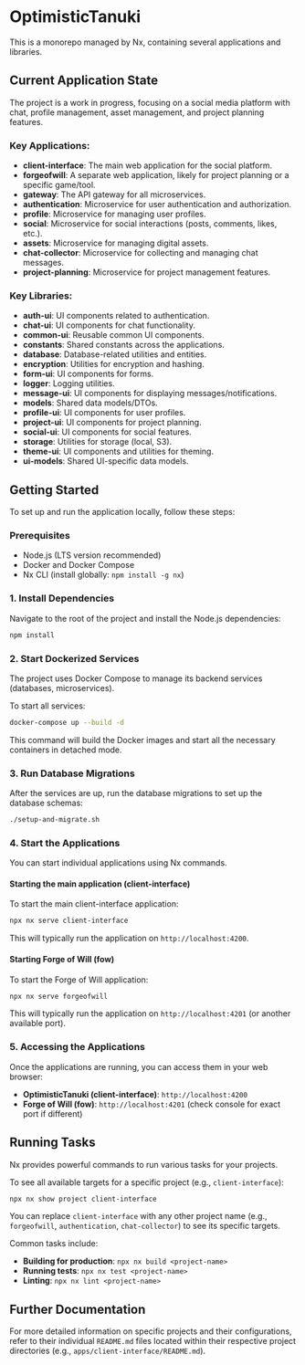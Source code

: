 # OptimisticTanuki

This is a monorepo managed by Nx, containing several applications and libraries.

## Current Application State

The project is a work in progress, focusing on a social media platform with chat, profile management, asset management, and project planning features.

### Key Applications:
- **client-interface**: The main web application for the social platform.
- **forgeofwill**: A separate web application, likely for project planning or a specific game/tool.
- **gateway**: The API gateway for all microservices.
- **authentication**: Microservice for user authentication and authorization.
- **profile**: Microservice for managing user profiles.
- **social**: Microservice for social interactions (posts, comments, likes, etc.).
- **assets**: Microservice for managing digital assets.
- **chat-collector**: Microservice for collecting and managing chat messages.
- **project-planning**: Microservice for project management features.

### Key Libraries:
- **auth-ui**: UI components related to authentication.
- **chat-ui**: UI components for chat functionality.
- **common-ui**: Reusable common UI components.
- **constants**: Shared constants across the applications.
- **database**: Database-related utilities and entities.
- **encryption**: Utilities for encryption and hashing.
- **form-ui**: UI components for forms.
- **logger**: Logging utilities.
- **message-ui**: UI components for displaying messages/notifications.
- **models**: Shared data models/DTOs.
- **profile-ui**: UI components for user profiles.
- **project-ui**: UI components for project planning.
- **social-ui**: UI components for social features.
- **storage**: Utilities for storage (local, S3).
- **theme-ui**: UI components and utilities for theming.
- **ui-models**: Shared UI-specific data models.

## Getting Started

To set up and run the application locally, follow these steps:

### Prerequisites

- Node.js (LTS version recommended)
- Docker and Docker Compose
- Nx CLI (install globally: `npm install -g nx`)

### 1. Install Dependencies

Navigate to the root of the project and install the Node.js dependencies:

```bash
npm install
```

### 2. Start Dockerized Services

The project uses Docker Compose to manage its backend services (databases, microservices).

To start all services:

```bash
docker-compose up --build -d
```

This command will build the Docker images and start all the necessary containers in detached mode.

### 3. Run Database Migrations

After the services are up, run the database migrations to set up the database schemas:

```bash
./setup-and-migrate.sh
```

### 4. Start the Applications

You can start individual applications using Nx commands.

#### Starting the main application (client-interface)

To start the main client-interface application:

```bash
npx nx serve client-interface
```

This will typically run the application on `http://localhost:4200`.

#### Starting Forge of Will (fow)

To start the Forge of Will application:

```bash
npx nx serve forgeofwill
```

This will typically run the application on `http://localhost:4201` (or another available port).

### 5. Accessing the Applications

Once the applications are running, you can access them in your web browser:

- **OptimisticTanuki (client-interface)**: `http://localhost:4200`
- **Forge of Will (fow)**: `http://localhost:4201` (check console for exact port if different)

## Running Tasks

Nx provides powerful commands to run various tasks for your projects.

To see all available targets for a specific project (e.g., `client-interface`):

```bash
npx nx show project client-interface
```

You can replace `client-interface` with any other project name (e.g., `forgeofwill`, `authentication`, `chat-collector`) to see its specific targets.

Common tasks include:

- **Building for production**: `npx nx build <project-name>`
- **Running tests**: `npx nx test <project-name>`
- **Linting**: `npx nx lint <project-name>`

## Further Documentation

For more detailed information on specific projects and their configurations, refer to their individual `README.md` files located within their respective project directories (e.g., `apps/client-interface/README.md`).